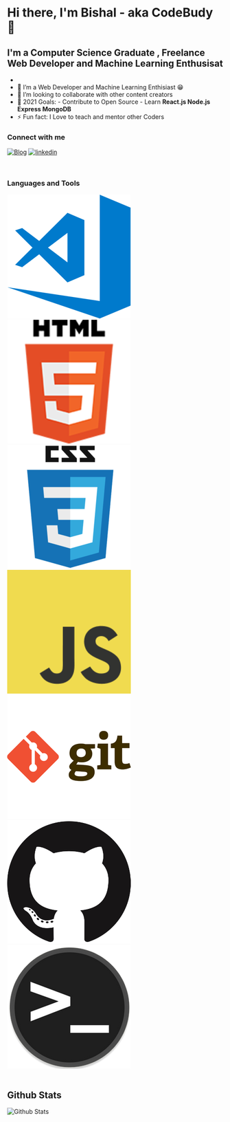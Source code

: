 # Hi there, I'm Bishal - aka CodeBudy 👋

## I'm a Computer Science Graduate , Freelance Web Developer and Machine Learning Enthusisat

-
- 🌱 I’m a Web Developer and Machine Learning Enthisiast 😁
- 👯 I’m looking to collaborate with other content creators
- 🥅 2021 Goals: - Contribute to Open Source - Learn **React.js Node.js Express MongoDB**
- ⚡ Fun fact: I Love to teach and mentor other Coders

### Connect with me

[![Blog](https://raw.githubusercontent.com/iconic/open-iconic/master/svg/blog.svg)](https://codebudy.blogspot.com/)
[![linkedin](https://cdn.jsdelivr.net/npm/simple-icons@v3/icons/linkedin.svg)](https://www.linkedin.com/in/bishal-das404/)

</br >

### Languages and Tools

![Visual Studio Code](https://raw.githubusercontent.com/github/explore/80688e429a7d4ef2fca1e82350fe8e3517d3494d/topics/visual-studio-code/visual-studio-code.png)
![HTML5](https://raw.githubusercontent.com/github/explore/80688e429a7d4ef2fca1e82350fe8e3517d3494d/topics/html/html.png)
![CSS3](https://raw.githubusercontent.com/github/explore/80688e429a7d4ef2fca1e82350fe8e3517d3494d/topics/css/css.png)
![JavaScript](https://raw.githubusercontent.com/github/explore/80688e429a7d4ef2fca1e82350fe8e3517d3494d/topics/javascript/javascript.png)
![Git](https://raw.githubusercontent.com/github/explore/80688e429a7d4ef2fca1e82350fe8e3517d3494d/topics/git/git.png)
![GitHub](https://raw.githubusercontent.com/github/explore/80688e429a7d4ef2fca1e82350fe8e3517d3494d/topics/github/github.png)
![Terminal](https://raw.githubusercontent.com/github/explore/80688e429a7d4ef2fca1e82350fe8e3517d3494d/topics/terminal/terminal.png)
</br >
</br >

## Github Stats

![Github Stats](https://github-readme-stats.drakshadow88.vercel.app/api?username=darkshadow88&show_icons=true&hide_border=true)
